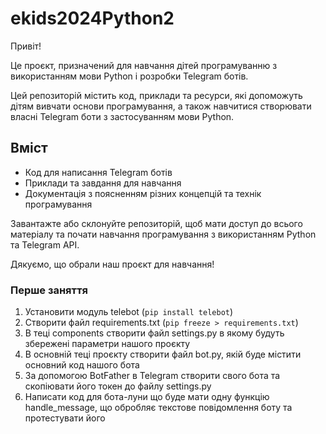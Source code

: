 # ekids2024Python2
Привіт!

Це проєкт, призначений для навчання дітей програмуванню з використанням мови
Python і розробки Telegram ботів.

Цей репозиторій містить код, приклади та ресурси, які допоможуть дітям
вивчати основи програмування, а також навчитися створювати власні Telegram боти
з застосуванням мови Python.

## Вміст
* Код для написання Telegram ботів
* Приклади та завдання для навчання
* Документація з поясненням різних концепцій та технік програмування

Завантажте або склонуйте репозиторій, щоб мати доступ до всього матеріалу
та почати навчання програмування з використанням Python та Telegram API.

Дякуємо, що обрали наш проєкт для навчання!

### Перше заняття
1. Установити модуль telebot (`pip install telebot`)
2. Створити файл requirements.txt (`pip freeze > requirements.txt`)
3. В теці components створити файл settings.py в якому будуть
збережені параметри нашого проєкту
4. В основній теці проєкту створити файл bot.py, якій буде містити основний 
код нашого бота
5. За допомогою BotFather в Telegram створити свого бота та скопіювати
його токен до файлу settings.py
6. Написати код для бота-луни що буде мати одну функцію handle_message,
що обробляє текстове повідомлення боту та протестувати його
